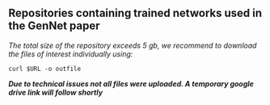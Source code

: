 ## Repositories containing trained networks used in the GenNet paper
 *The total size of the repository exceeds 5 gb, we recommend to download the files of interest individually using:*
 
 ```curl $URL -o outfile```
 
***Due to technical issues not all files were uploaded. A temporary google drive link will follow shortly***
